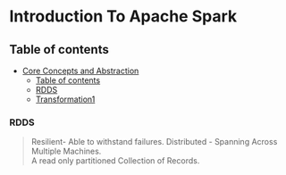 # Introduction To Apache Spark

## Table of contents

* [Core Concepts and Abstraction](#core-concepts-and-abstraction)
   * [Table of contents](#table-of-contents)
   * [RDDS](#rdds)
   * [Transformation1](#transfromation)
   
### RDDS
> Resilient- Able to withstand failures. Distributed - Spanning Across Multiple Machines.   
> A read only partitioned Collection of Records.  
